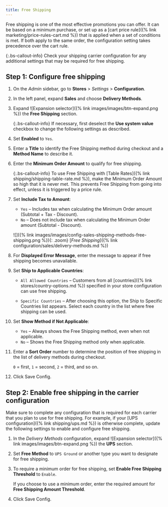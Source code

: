 ```yaml
---
title: Free Shipping
---
```


Free shipping is one of the most effective promotions you can offer. It can be based on a minimum purchase, or set up as a [cart price rule]({% link marketing/price-rules-cart.md %}) that is applied when a set of conditions is met. If both apply to the same order, the configuration setting takes precedence over the cart rule.

{:.bs-callout-info}
Check your shipping carrier configuration for any additional settings that may be required for free shipping.

## Step 1: Configure free shipping

1. On the _Admin_ sidebar, go to **Stores** > _Settings_ > **Configuration**.

1. In the left panel, expand **Sales** and choose **Delivery Methods**.

1. Expand ![Expansion selector]({% link images/images/btn-expand.png %}) the **Free Shipping** section.

   {:.bs-callout-info}
   If necessary, first deselect the **Use system value** checkbox to change the following settings as described.  

1. Set **Enabled** to `Yes`.

1. Enter a **Title** to identify the Free Shipping method during checkout and a **Method Name** to describe it.

1. Enter the **Minimum Order Amount** to qualify for free shipping.

   {:.bs-callout-info}
   To use Free Shipping with [Table Rates]({% link shipping/shipping-table-rate.md %}), make the Minimum Order Amount so high that it is never met. This prevents Free Shipping from going into effect, unless it is triggered by a price rule.

1. Set **Include Tax to Amount**:

   * `Yes` – Includes tax when calculating the Minimum Order amount (Subtotal + Tax - Discount).
   * `No` – Does not include tax when calculating the Minimum Order amount (Subtotal - Discount).

   ![]({% link images/images/config-sales-shipping-methods-free-shipping.png %}){: .zoom}
   [*Free Shipping*]({% link configuration/sales/delivery-methods.md %})

1. For **Displayed Error Message**, enter the message to appear if free shipping becomes unavailable.

1. Set **Ship to Applicable Countries**:

    * `All Allowed Countries` – Customers from all [countries]({% link stores/country-options.md %}) specified in your store configuration can use free shipping.

    * `Specific Countries` – After choosing this option, the Ship to Specific Countries list appears. Select each country in the list where free shipping can be used.

1. Set **Show Method if Not Applicable**:

   * `Yes` – Always shows the Free Shipping method, even when not applicable.
   * `No` – Shows the Free Shipping method only when applicable.

1. Enter a **Sort Order** number to determine the position of free shipping in the list of delivery methods during checkout.

   `0` = first, `1` = second, `2` = third, and so on.

1. Click <span class="btn">Save Config</span>.

## Step 2: Enable free shipping in the carrier configuration

Make sure to complete any configuration that is required for each carrier that you plan to use for free shipping. For example, if your [UPS configuration]({% link shipping/ups.md %}) is otherwise complete, update the following settings to enable and configure free shipping.

1. In the _Delivery Methods_ configuration, expand ![Expansion selector]({% link images/images/btn-expand.png %}) the **UPS** section.

1. Set **Free Method** to `UPS Ground` or another type you want to designate for free shipping.

1. To require a minimum order for free shipping, set **Enable Free Shipping Threshold** to `Enable`.

   If you choose to use a minimum order, enter the required amount for **Free Shipping Amount Threshold**.

1. Click <span class="btn">Save Config</span>.
